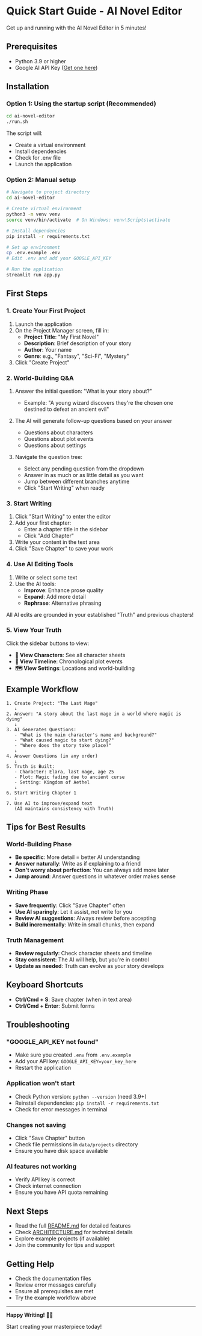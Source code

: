 # Quick Start Guide - AI Novel Editor

Get up and running with the AI Novel Editor in 5 minutes!

## Prerequisites

- Python 3.9 or higher
- Google AI API Key ([Get one here](https://makersuite.google.com/app/apikey))

## Installation

### Option 1: Using the startup script (Recommended)

```bash
cd ai-novel-editor
./run.sh
```

The script will:
- Create a virtual environment
- Install dependencies
- Check for .env file
- Launch the application

### Option 2: Manual setup

```bash
# Navigate to project directory
cd ai-novel-editor

# Create virtual environment
python3 -m venv venv
source venv/bin/activate  # On Windows: venv\Scripts\activate

# Install dependencies
pip install -r requirements.txt

# Set up environment
cp .env.example .env
# Edit .env and add your GOOGLE_API_KEY

# Run the application
streamlit run app.py
```

## First Steps

### 1. Create Your First Project

1. Launch the application
2. On the Project Manager screen, fill in:
   - **Project Title**: "My First Novel"
   - **Description**: Brief description of your story
   - **Author**: Your name
   - **Genre**: e.g., "Fantasy", "Sci-Fi", "Mystery"
3. Click "Create Project"

### 2. World-Building Q&A

1. Answer the initial question: "What is your story about?"
   - Example: "A young wizard discovers they're the chosen one destined to defeat an ancient evil"

2. The AI will generate follow-up questions based on your answer
   - Questions about characters
   - Questions about plot events
   - Questions about settings

3. Navigate the question tree:
   - Select any pending question from the dropdown
   - Answer in as much or as little detail as you want
   - Jump between different branches anytime
   - Click "Start Writing" when ready

### 3. Start Writing

1. Click "Start Writing" to enter the editor
2. Add your first chapter:
   - Enter a chapter title in the sidebar
   - Click "Add Chapter"
3. Write your content in the text area
4. Click "Save Chapter" to save your work

### 4. Use AI Editing Tools

1. Write or select some text
2. Use the AI tools:
   - **Improve**: Enhance prose quality
   - **Expand**: Add more detail
   - **Rephrase**: Alternative phrasing

All AI edits are grounded in your established "Truth" and previous chapters!

### 5. View Your Truth

Click the sidebar buttons to view:
- **👥 View Characters**: See all character sheets
- **📅 View Timeline**: Chronological plot events
- **🗺️ View Settings**: Locations and world-building

## Example Workflow

```
1. Create Project: "The Last Mage"
   ↓
2. Answer: "A story about the last mage in a world where magic is dying"
   ↓
3. AI Generates Questions:
   - "What is the main character's name and background?"
   - "What caused magic to start dying?"
   - "Where does the story take place?"
   ↓
4. Answer Questions (in any order)
   ↓
5. Truth is Built:
   - Character: Elara, last mage, age 25
   - Plot: Magic fading due to ancient curse
   - Setting: Kingdom of Aethel
   ↓
6. Start Writing Chapter 1
   ↓
7. Use AI to improve/expand text
   (AI maintains consistency with Truth)
```

## Tips for Best Results

### World-Building Phase
- **Be specific**: More detail = better AI understanding
- **Answer naturally**: Write as if explaining to a friend
- **Don't worry about perfection**: You can always add more later
- **Jump around**: Answer questions in whatever order makes sense

### Writing Phase
- **Save frequently**: Click "Save Chapter" often
- **Use AI sparingly**: Let it assist, not write for you
- **Review AI suggestions**: Always review before accepting
- **Build incrementally**: Write in small chunks, then expand

### Truth Management
- **Review regularly**: Check character sheets and timeline
- **Stay consistent**: The AI will help, but you're in control
- **Update as needed**: Truth can evolve as your story develops

## Keyboard Shortcuts

- **Ctrl/Cmd + S**: Save chapter (when in text area)
- **Ctrl/Cmd + Enter**: Submit forms

## Troubleshooting

### "GOOGLE_API_KEY not found"
- Make sure you created `.env` from `.env.example`
- Add your API key: `GOOGLE_API_KEY=your_key_here`
- Restart the application

### Application won't start
- Check Python version: `python --version` (need 3.9+)
- Reinstall dependencies: `pip install -r requirements.txt`
- Check for error messages in terminal

### Changes not saving
- Click "Save Chapter" button
- Check file permissions in `data/projects` directory
- Ensure you have disk space available

### AI features not working
- Verify API key is correct
- Check internet connection
- Ensure you have API quota remaining

## Next Steps

- Read the full [README.md](README.md) for detailed features
- Check [ARCHITECTURE.md](ARCHITECTURE.md) for technical details
- Explore example projects (if available)
- Join the community for tips and support

## Getting Help

- Check the documentation files
- Review error messages carefully
- Ensure all prerequisites are met
- Try the example workflow above

---

**Happy Writing! 📖✨**

Start creating your masterpiece today!

